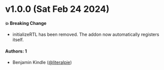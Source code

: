 # v1.0.0 (Sat Feb 24 2024)

#### 💥 Breaking Change

- initializeRTL has been removed. The addon now automatically registers itself.

#### Authors: 1

- Benjamin Kindle ([@literalpie](https://github.com/literalpie))
